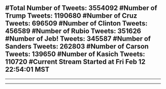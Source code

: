 #Total Number of Tweets: 3554092 
#Number of Trump Tweets: 1190680
#Number of Cruz Tweets: 696509
#Number of Clinton Tweets: 456589
#Number of Rubio Tweets: 351626
#Number of Jeb! Tweets: 345587
#Number of Sanders Tweets: 262803
#Number of Carson Tweets: 139650
#Number of Kasich Tweets: 110720
#Current Stream Started at Fri Feb 12 22:54:01 MST
---
---
---
